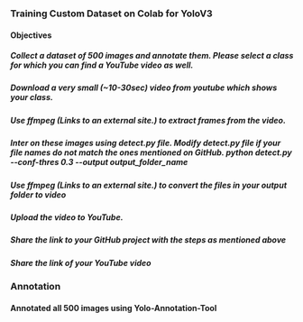 ### Training Custom Dataset on Colab for YoloV3

####  Objectives
#####   Collect a dataset of 500 images and annotate them. Please select a class for which you can find a YouTube video as well.
#####   Download a very small (~10-30sec) video from youtube which shows your class.
#####   Use ffmpeg (Links to an external site.) to extract frames from the video.
#####   Inter on these images using detect.py file. Modify detect.py file if your file names do not match the ones mentioned on GitHub. python detect.py --conf-thres 0.3 --output output_folder_name
#####   Use ffmpeg (Links to an external site.) to convert the files in your output folder to video
#####   Upload the video to YouTube.
#####   Share the link to your GitHub project with the steps as mentioned above
#####   Share the link of your YouTube video

### Annotation
####  Annotated all 500 images using Yolo-Annotation-Tool
